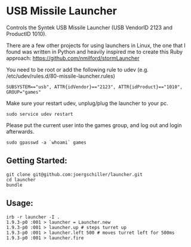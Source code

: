 # USB Missile Launcher

Controls the Syntek USB Missile Launcher (USB VendorID 2123 and ProductID 1010).

There are a few other projects for using launchers in Linux, the one that I found was written in Python and heavily inspired me to create this Ruby approach: https://github.com/nmilford/stormLauncher

You need to be root or add the following rule to udev (e.g. /etc/udev/rules.d/80-missile-launcher.rules)

    SUBSYSTEM=="usb", ATTR{idVendor}=="2123", ATTR{idProduct}=="1010", GROUP="games"

Make sure your restart udev, unplug/plug the launcher to your pc.

    sudo service udev restart

Please put the current user into the games group, and log out and login afterwards.

    sudo gpasswd -a `whoami` games

## Getting Started:

    git clone git@github.com:joergschiller/launcher.git
    cd launcher
    bundle

## Usage:

    irb -r launcher -I .
    1.9.3-p0 :001 > launcher = Launcher.new
    1.9.3-p0 :001 > launcher.up # steps turret up
    1.9.3-p0 :001 > launcher.left 500 # moves turret left for 500ms
    1.9.3-p0 :001 > launcher.fire
